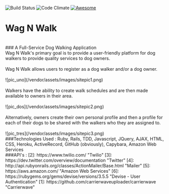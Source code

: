 ![Build Status](https://codeship.com/projects/80eadf50-9b6a-0133-a265-7a41677d4861/status?branch=master)
![Code Climate](https://codeclimate.com/github/rdobrins/wag-n-walk.png)
[![Awesome](https://cdn.rawgit.com/sindresorhus/awesome/d7305f38d29fed78fa85652e3a63e154dd8e8829/media/badge.svg)](https://github.com/sindresorhus/awesome)

# Wag N Walk
</br>
### A Full-Service Dog Walking Application
</br>
Wag N Walk's primary goal is to provide a user-friendly platform for dog walkers to provide quality services to dog owners.
</br></br>
Wag N Walk allows users to register as a dog walker and/or a dog owner.
</br></br>
![pic_uno](/vendor/assets/images/sitepic1.png)
</br></br>
Walkers have the ability to create walk schedules and are then made available to owners in their area.
</br></br>
![pic_dos](/vendor/assets/images/sitepic2.png)
</br></br>
Alternatively, owners create their own personal profile and then a profile for each of their dogs to be shared with the walkers who they are assigned to.
</br></br>
![pic_tres](/vendor/assets/images/sitepic3.png)
</br>
###Technologies Used :
Ruby, Rails, TDD, Javascript, JQuery, AJAX, HTML, CSS, Heroku, ActiveRecord, GitHub (obviously), Capybara, Amazon Web Services
</br>
###API's :
[2]: https://www.twilio.com/ "Twilio"
[3]: https://dev.twitter.com/overview/documentation "Twitter"
[4]: http://api.rubyonrails.org/classes/ActionMailer/Base.html "Mailer"
[5]: https://aws.amazon.com/  "Amazon Web Services"
[6]: https://rubygems.org/gems/devise/versions/3.5.5 "Devise - User Authentication"
[1]: https://github.com/carrierwaveuploader/carrierwave "Carrierwave"
